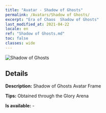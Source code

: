 ```yaml
---
title: "Avatar - Shadow of Ghosts"
permalink: /Avatars/Shadow of Ghosts/
excerpt: "Era of Chaos  Shadow of Ghosts"
last_modified_at: 2021-04-22
locale: en
ref: "Shadow of Ghosts.md"
toc: false
classes: wide
---
```

 ![Shadow of Ghosts](/images/a/avatarFrame_78.png)

## Details

 **Description:** Shadow of Ghosts Avatar Frame 

 **Tips:** Obtained through the Glory Arena 

 **Is available:**  - 

